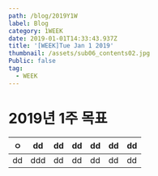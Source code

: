 ```yaml
---
path: /blog/2019Y1W
label: Blog
category: 1WEEK
date: 2019-01-01T14:33:43.937Z
title: '[WEEK]Tue Jan 1 2019'
thumbnail: /assets/sub06_contents02.jpg
Public: false
tag:
  - WEEK
---
```

# 2019년 1주 목표
|ㅇ|dd|dd|dd|dd|dd|dd|
|---|---|---|---|---|---|---|
|dd|ddd|dd|dd|dd|dd|dd|
